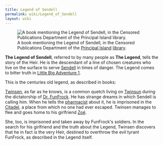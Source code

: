 ```yaml
---
title: Legend of Sendell
permalink: wiki/Legend_of_Sendell
layout: wiki
---
```


<figure>
<img src="src/assets/thumbs/legend_of_sendell.gif"
title="A book mentioning the Legend of Sendell, in the Censored Publications Department of the Principal Island library." />
<figcaption>A book mentioning the Legend of Sendell, in the Censored
Publications Department of the <a href="Principal_Island"
title="wikilink">Principal Island</a> <a href="library"
title="wikilink">library</a>.</figcaption>
</figure>

**The Legend of Sendell**, referred to by many people as **The Legend**,
tells the story of the Heir. He is the descendant of a line of chosen
creatures who live on the surface to serve [Sendell](Sendell "wikilink")
in times of danger. The Legend comes to bitter truth in [Little Big
Adventure 1](Little_Big_Adventure_1 "wikilink").

This is the centuries old legend, as described in books:

[Twinsen](Twinsen "wikilink"), as far as he knows, is a common quetch
living on [Twinsun](Twinsun "wikilink") during the dictatorship of [Dr.
FunFrock](Dr._FunFrock "wikilink"). He has strange dreams in which
Sendell is calling him. When he tells the
[pharmacist](pharmacist_(quetch) "wikilink") about it, he is imprisoned
in the [Citadel](Citadel "wikilink"), a place from which no one had ever
escaped. Twinsen manages to flee and goes home to his girlfriend
[Zoé](Zoé "wikilink").

She, too, is imprisoned and taken away by FunFrock's soldiers. In the
search for his girlfriend and the truth about the Legend, Twinsen
discovers that he in fact is the very Heir, destined to overthrow the
evil tyrant FunFrock, as described in the Legend itself.
